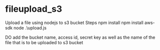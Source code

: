 # fileupload_s3
Upload a file using nodejs to s3 bucket
Steps
npm install
npm install aws-sdk
node .\upload.js

DO add the bucket name, access id, secret key as well as the name of the file that is to be uploaded to s3 bucket
